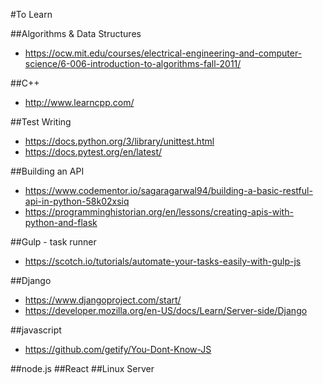 #To Learn

##Algorithms & Data Structures

- https://ocw.mit.edu/courses/electrical-engineering-and-computer-science/6-006-introduction-to-algorithms-fall-2011/

##C++

- http://www.learncpp.com/

##Test Writing

- https://docs.python.org/3/library/unittest.html
- https://docs.pytest.org/en/latest/

##Building an API

- https://www.codementor.io/sagaragarwal94/building-a-basic-restful-api-in-python-58k02xsiq
- https://programminghistorian.org/en/lessons/creating-apis-with-python-and-flask

##Gulp - task runner

- https://scotch.io/tutorials/automate-your-tasks-easily-with-gulp-js

##Django

- https://www.djangoproject.com/start/
- https://developer.mozilla.org/en-US/docs/Learn/Server-side/Django

##javascript

- https://github.com/getify/You-Dont-Know-JS

##node.js
##React
##Linux Server
